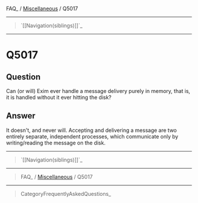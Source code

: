 FAQ\_ / [Miscellaneous](FAQ/Miscellaneous) / Q5017

* * * * *

> \`[[Navigation(siblings)]]\`\_

* * * * *

Q5017
=====

Question
--------

Can (or will) Exim ever handle a message delivery purely in memory, that
is, it is handled without it ever hitting the disk?

Answer
------

It doesn't, and never will. Accepting and delivering a message are two
entirely separate, independent processes, which communicate only by
writing/reading the message on the disk.

* * * * *

> \`[[Navigation(siblings)]]\`\_

* * * * *

> FAQ\_ / [Miscellaneous](FAQ/Miscellaneous) / Q5017

* * * * *

> CategoryFrequentlyAskedQuestions\_
